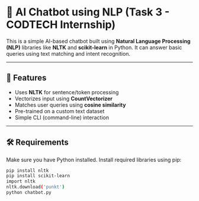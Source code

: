 # 🤖 AI Chatbot using NLP (Task 3 - CODTECH Internship)

This is a simple AI-based chatbot built using **Natural Language Processing (NLP)** libraries like **NLTK** and **scikit-learn** in Python. It can answer basic queries using text matching and intent recognition.

---

## 📌 Features

- Uses **NLTK** for sentence/token processing
- Vectorizes input using **CountVectorizer**
- Matches user queries using **cosine similarity**
- Pre-trained on a custom text dataset
- Simple CLI (command-line) interaction

---

## 🛠️ Requirements

Make sure you have Python installed. Install required libraries using pip:

```bash
pip install nltk
pip install scikit-learn
import nltk
nltk.download('punkt')
python chatbot.py
